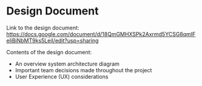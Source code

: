 # Design Document

Link to the design document: https://docs.google.com/document/d/18QmGMHXSPk2Axrmd5YCSG8qmIFeliBiNbMT9ks5LejI/edit?usp=sharing

Contents of the design document:
- An overview system architecture diagram
- Important team decisions made throughout the project
- User Experience (UX) considerations
